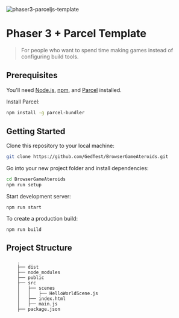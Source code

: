 ![phaser3-parceljs-template](https://user-images.githubusercontent.com/2236153/71606463-37a0da80-2b2e-11ea-9b5f-5d26ccc84f91.png)

# Phaser 3 + Parcel Template
> For people who want to spend time making games instead of configuring build tools.

## Prerequisites

You'll need [Node.js](https://nodejs.org/en/), [npm](https://www.npmjs.com/), and [Parcel](https://parceljs.org/) installed.


Install Parcel:

```bash
npm install -g parcel-bundler
```

## Getting Started

Clone this repository to your local machine:

```bash
git clone https://github.com/GedTest/BrowserGameAteroids.git
```


Go into your new project folder and install dependencies:

```bash
cd BrowserGameAteroids
npm run setup
```

Start development server:

```
npm run start
```

To create a production build:

```
npm run build
```

## Project Structure

```
    .
    ├── dist
    ├── node_modules
    ├── public
    ├── src
    │   ├── scenes
    │   │   ├── HelloWorldScene.js
    │   ├── index.html
    │   ├── main.js
    ├── package.json
```
